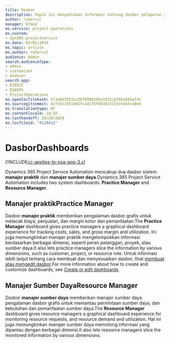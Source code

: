 ```yaml
---
title: Dasbor
description: Topik ini menyediakan informasi tentang dasbor pelaporan yang disertakan di Dynamics 365 Project Service Automation.
author: ruhercul
manager: kfend
ms.service: project-operations
ms.custom:
- dyn365-projectservice
ms.date: 03/01/2019
ms.topic: article
ms.author: ruhercul
audience: Admin
search.audienceType:
- admin
- customizer
- enduser
search.app:
- D365CE
- D365PS
- ProjectOperations
ms.openlocfilehash: 5f3a667823ac2b789bb106a1831cb7b6a56baf4c
ms.sourcegitcommit: 4cf1dc1561b92fca4175f0b3813133c5e63ce8e6
ms.translationtype: HT
ms.contentlocale: id-ID
ms.lasthandoff: 10/28/2020
ms.locfileid: "4120412"
---
```

# <a name="dashboards"></a><span data-ttu-id="5d1f5-103">Dasbor</span><span class="sxs-lookup"><span data-stu-id="5d1f5-103">Dashboards</span></span>

[!INCLUDE[cc-applies-to-psa-app-3.x](../includes/cc-applies-to-psa-app-3x.md)]

<span data-ttu-id="5d1f5-104">Dynamics 365 Project Service Automation mencakup dua dasbor sistem: **manajer praktik** dan **manajer sumber daya**.</span><span class="sxs-lookup"><span data-stu-id="5d1f5-104">Dynamics 365 Project Service Automation includes two system dashboards: **Practice Manager** and **Resource Manager**.</span></span>

## <a name="practice-manager"></a><span data-ttu-id="5d1f5-105">Manajer praktik</span><span class="sxs-lookup"><span data-stu-id="5d1f5-105">Practice Manager</span></span> 

<span data-ttu-id="5d1f5-106">Dasbor **manajer praktik** memberikan pengalaman dasbor grafis untuk melacak biaya, penjualan, dan margin kotor dan pemanfaatan.</span><span class="sxs-lookup"><span data-stu-id="5d1f5-106">The **Practice Manager** dashboard gives practice managers a graphical dashboard experience for tracking costs, sales, and gross margin and utilization.</span></span> <span data-ttu-id="5d1f5-107">Ini juga memungkinkan manajer praktik mengelompokkan informasi berdasarkan berbagai dimensi, seperti peran pelanggan, proyek, atau sumber daya.</span><span class="sxs-lookup"><span data-stu-id="5d1f5-107">It also lets practice managers slice the information by various dimensions, such as customer, project, or resource role.</span></span> <span data-ttu-id="5d1f5-108">Untuk informasi lebih lanjut tentang cara membuat dan menyesuaikan dasbor, lihat [membuat atau mengedit dasbor](https://docs.microsoft.com/dynamics365/customerengagement/on-premises/customize/create-edit-dashboards).</span><span class="sxs-lookup"><span data-stu-id="5d1f5-108">For more information about how to create and customize dashboards, see [Create or edit dashboards](https://docs.microsoft.com/dynamics365/customerengagement/on-premises/customize/create-edit-dashboards).</span></span>

## <a name="resource-manager"></a><span data-ttu-id="5d1f5-109">Manajer Sumber Daya</span><span class="sxs-lookup"><span data-stu-id="5d1f5-109">Resource Manager</span></span> 

<span data-ttu-id="5d1f5-110">Dasbor **manajer sumber daya** memberikan manajer sumber daya pengalaman dasbor grafis untuk memantau permintaan sumber daya, dan kebutuhan dan pemanfaatan sumber daya.</span><span class="sxs-lookup"><span data-stu-id="5d1f5-110">The **Resource Manager** dashboard gives resource managers a graphical dashboard experience for monitoring resource requests, and resource demand and utilization.</span></span> <span data-ttu-id="5d1f5-111">Hal ini juga memungkinkan manajer sumber daya memotong informasi yang dipantau dengan berbagai dimensi.</span><span class="sxs-lookup"><span data-stu-id="5d1f5-111">It also lets resource managers slice the monitored information by various dimensions.</span></span>
